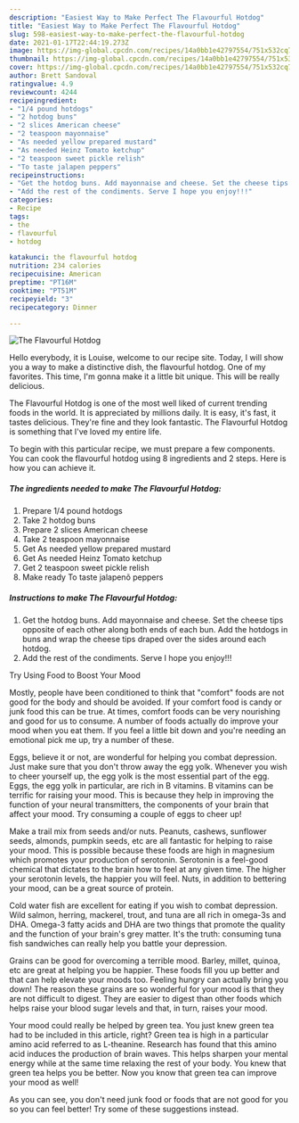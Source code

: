 ```yaml
---
description: "Easiest Way to Make Perfect The Flavourful Hotdog"
title: "Easiest Way to Make Perfect The Flavourful Hotdog"
slug: 598-easiest-way-to-make-perfect-the-flavourful-hotdog
date: 2021-01-17T22:44:19.273Z
image: https://img-global.cpcdn.com/recipes/14a0bb1e42797554/751x532cq70/the-flavourful-hotdog-recipe-main-photo.jpg
thumbnail: https://img-global.cpcdn.com/recipes/14a0bb1e42797554/751x532cq70/the-flavourful-hotdog-recipe-main-photo.jpg
cover: https://img-global.cpcdn.com/recipes/14a0bb1e42797554/751x532cq70/the-flavourful-hotdog-recipe-main-photo.jpg
author: Brett Sandoval
ratingvalue: 4.9
reviewcount: 4244
recipeingredient:
- "1/4 pound hotdogs"
- "2 hotdog buns"
- "2 slices American cheese"
- "2 teaspoon mayonnaise"
- "As needed yellow prepared mustard"
- "As needed Heinz Tomato ketchup"
- "2 teaspoon sweet pickle relish"
- "To taste jalapen peppers"
recipeinstructions:
- "Get the hotdog buns. Add mayonnaise and cheese. Set the cheese tips opposite of each other along both ends of each bun. Add the hotdogs in buns and wrap the cheese tips draped over the sides around each hotdog."
- "Add the rest of the condiments. Serve I hope you enjoy!!!"
categories:
- Recipe
tags:
- the
- flavourful
- hotdog

katakunci: the flavourful hotdog 
nutrition: 234 calories
recipecuisine: American
preptime: "PT16M"
cooktime: "PT51M"
recipeyield: "3"
recipecategory: Dinner

---
```



![The Flavourful Hotdog](https://img-global.cpcdn.com/recipes/14a0bb1e42797554/751x532cq70/the-flavourful-hotdog-recipe-main-photo.jpg)

Hello everybody, it is Louise, welcome to our recipe site. Today, I will show you a way to make a distinctive dish, the flavourful hotdog. One of my favorites. This time, I'm gonna make it a little bit unique. This will be really delicious.

The Flavourful Hotdog is one of the most well liked of current trending foods in the world. It is appreciated by millions daily. It is easy, it's fast, it tastes delicious. They're fine and they look fantastic. The Flavourful Hotdog is something that I've loved my entire life.




To begin with this particular recipe, we must prepare a few components. You can cook the flavourful hotdog using 8 ingredients and 2 steps. Here is how you can achieve it.

<!--inarticleads1-->

##### The ingredients needed to make The Flavourful Hotdog:

1. Prepare 1/4 pound hotdogs
1. Take 2 hotdog buns
1. Prepare 2 slices American cheese
1. Take 2 teaspoon mayonnaise
1. Get As needed yellow prepared mustard
1. Get As needed Heinz Tomato ketchup
1. Get 2 teaspoon sweet pickle relish
1. Make ready To taste jalapenõ peppers




<!--inarticleads2-->

##### Instructions to make The Flavourful Hotdog:

1. Get the hotdog buns. Add mayonnaise and cheese. Set the cheese tips opposite of each other along both ends of each bun. Add the hotdogs in buns and wrap the cheese tips draped over the sides around each hotdog.
1. Add the rest of the condiments. Serve I hope you enjoy!!!




Try Using Food to Boost Your Mood


Mostly, people have been conditioned to think that "comfort" foods are not good for the body and should be avoided. If your comfort food is candy or junk food this can be true. At times, comfort foods can be very nourishing and good for us to consume. A number of foods actually do improve your mood when you eat them. If you feel a little bit down and you're needing an emotional pick me up, try a number of these.

Eggs, believe it or not, are wonderful for helping you combat depression. Just make sure that you don't throw away the egg yolk. Whenever you wish to cheer yourself up, the egg yolk is the most essential part of the egg. Eggs, the egg yolk in particular, are rich in B vitamins. B vitamins can be terrific for raising your mood. This is because they help in improving the function of your neural transmitters, the components of your brain that affect your mood. Try consuming a couple of eggs to cheer up!

Make a trail mix from seeds and/or nuts. Peanuts, cashews, sunflower seeds, almonds, pumpkin seeds, etc are all fantastic for helping to raise your mood. This is possible because these foods are high in magnesium which promotes your production of serotonin. Serotonin is a feel-good chemical that dictates to the brain how to feel at any given time. The higher your serotonin levels, the happier you will feel. Nuts, in addition to bettering your mood, can be a great source of protein.

Cold water fish are excellent for eating if you wish to combat depression. Wild salmon, herring, mackerel, trout, and tuna are all rich in omega-3s and DHA. Omega-3 fatty acids and DHA are two things that promote the quality and the function of your brain's grey matter. It's the truth: consuming tuna fish sandwiches can really help you battle your depression. 

Grains can be good for overcoming a terrible mood. Barley, millet, quinoa, etc are great at helping you be happier. These foods fill you up better and that can help elevate your moods too. Feeling hungry can actually bring you down! The reason these grains are so wonderful for your mood is that they are not difficult to digest. They are easier to digest than other foods which helps raise your blood sugar levels and that, in turn, raises your mood.

Your mood could really be helped by green tea. You just knew green tea had to be included in this article, right? Green tea is high in a particular amino acid referred to as L-theanine. Research has found that this amino acid induces the production of brain waves. This helps sharpen your mental energy while at the same time relaxing the rest of your body. You knew that green tea helps you be better. Now you know that green tea can improve your mood as well!

As you can see, you don't need junk food or foods that are not good for you so you can feel better! Try  some  of  these  suggestions  instead.

